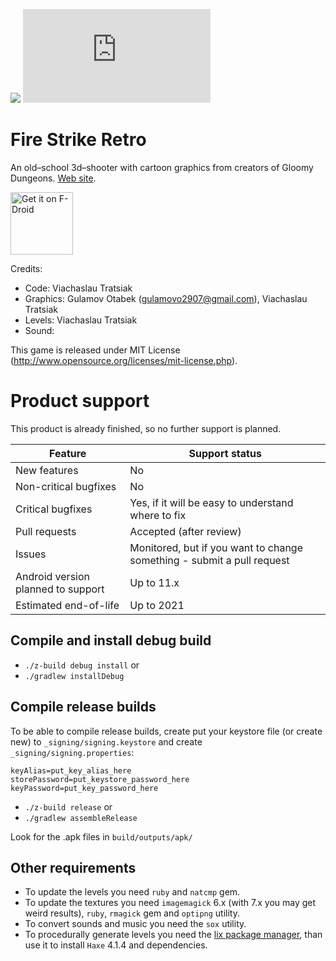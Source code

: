<a href="https://github.com/restorer/fire-strike/releases" target="_blank">![](https://img.shields.io/github/v/release/restorer/fire-strike.svg?logo=github)</a> <a href="https://f-droid.org/packages/com.eightsines.firestrike.opensource" target="_blank">![](https://img.shields.io/f-droid/v/com.eightsines.firestrike.opensource.sig)</a>

# Fire Strike Retro

An old–school 3d–shooter with cartoon graphics from creators of Gloomy Dungeons. [Web site](https://eightsines.com/fire-strike/).

<a href="https://f-droid.org/packages/com.eightsines.firestrike.opensource" target="_blank"><img src="https://fdroid.gitlab.io/artwork/badge/get-it-on.png" alt="Get it on F-Droid" height="100" /></a>

Credits:

  - Code: Viachaslau Tratsiak
  - Graphics: Gulamov Otabek (gulamovo2907@gmail.com), Viachaslau Tratsiak
  - Levels: Viachaslau Tratsiak
  - Sound:

This game is released under MIT License (http://www.opensource.org/licenses/mit-license.php).

# Product support

This product is already finished, so no further support is planned.

| Feature | Support status |
|---|---|
| New features | No |
| Non-critical bugfixes | No |
| Critical bugfixes | Yes, if it will be easy to understand where to fix |
| Pull requests | Accepted (after review) |
| Issues | Monitored, but if you want to change something - submit a pull request |
| Android version planned to support | Up to 11.x |
| Estimated end-of-life | Up to 2021 |

## Compile and install debug build

  - `./z-build debug install` or
  - `./gradlew installDebug`

## Compile release builds

To be able to compile release builds, create put your keystore file (or create new) to `_signing/signing.keystore` and create `_signing/signing.properties`:

```
keyAlias=put_key_alias_here
storePassword=put_keystore_password_here
keyPassword=put_key_password_here
```

  - `./z-build release` or
  - `./gradlew assembleRelease`

Look for the .apk files in `build/outputs/apk/`

## Other requirements

- To update the levels you need `ruby` and `natcmp` gem.
- To update the textures you need `imagemagick` 6.x (with 7.x you may get weird results), `ruby`, `rmagick` gem and `optipng` utility.
- To convert sounds and music you need the `sox` utility.
- To procedurally generate levels you need the [lix package manager](https://github.com/lix-pm/lix.client), than use it to install `Haxe` 4.1.4 and dependencies.
